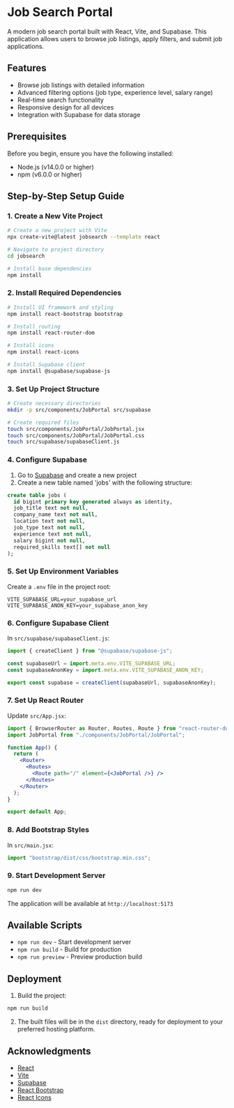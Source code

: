 # Job Search Portal

A modern job search portal built with React, Vite, and Supabase. This application allows users to browse job listings, apply filters, and submit job applications.

## Features

- Browse job listings with detailed information
- Advanced filtering options (job type, experience level, salary range)
- Real-time search functionality
- Responsive design for all devices
- Integration with Supabase for data storage

## Prerequisites

Before you begin, ensure you have the following installed:

- Node.js (v14.0.0 or higher)
- npm (v6.0.0 or higher)

## Step-by-Step Setup Guide

### 1. Create a New Vite Project

```bash
# Create a new project with Vite
npx create-vite@latest jobsearch --template react

# Navigate to project directory
cd jobsearch

# Install base dependencies
npm install
```

### 2. Install Required Dependencies

```bash
# Install UI framework and styling
npm install react-bootstrap bootstrap

# Install routing
npm install react-router-dom

# Install icons
npm install react-icons

# Install Supabase client
npm install @supabase/supabase-js
```

### 3. Set Up Project Structure

```bash
# Create necessary directories
mkdir -p src/components/JobPortal src/supabase

# Create required files
touch src/components/JobPortal/JobPortal.jsx
touch src/components/JobPortal/JobPortal.css
touch src/supabase/supabaseClient.js
```

### 4. Configure Supabase

1. Go to [Supabase](https://supabase.com) and create a new project
2. Create a new table named 'jobs' with the following structure:

```sql
create table jobs (
  id bigint primary key generated always as identity,
  job_title text not null,
  company_name text not null,
  location text not null,
  job_type text not null,
  experience text not null,
  salary bigint not null,
  required_skills text[] not null
);
```

### 5. Set Up Environment Variables

Create a `.env` file in the project root:

```env
VITE_SUPABASE_URL=your_supabase_url
VITE_SUPABASE_ANON_KEY=your_supabase_anon_key
```

### 6. Configure Supabase Client

In `src/supabase/supabaseClient.js`:

```javascript
import { createClient } from "@supabase/supabase-js";

const supabaseUrl = import.meta.env.VITE_SUPABASE_URL;
const supabaseAnonKey = import.meta.env.VITE_SUPABASE_ANON_KEY;

export const supabase = createClient(supabaseUrl, supabaseAnonKey);
```

### 7. Set Up React Router

Update `src/App.jsx`:

```jsx
import { BrowserRouter as Router, Routes, Route } from "react-router-dom";
import JobPortal from "./components/JobPortal/JobPortal";

function App() {
  return (
    <Router>
      <Routes>
        <Route path="/" element={<JobPortal />} />
      </Routes>
    </Router>
  );
}

export default App;
```

### 8. Add Bootstrap Styles

In `src/main.jsx`:

```jsx
import "bootstrap/dist/css/bootstrap.min.css";
```

### 9. Start Development Server

```bash
npm run dev
```

The application will be available at `http://localhost:5173`

## Available Scripts

- `npm run dev` - Start development server
- `npm run build` - Build for production
- `npm run preview` - Preview production build

## Deployment

1. Build the project:

```bash
npm run build
```

2. The built files will be in the `dist` directory, ready for deployment to your preferred hosting platform.

## Acknowledgments

- [React](https://reactjs.org/)
- [Vite](https://vitejs.dev/)
- [Supabase](https://supabase.com/)
- [React Bootstrap](https://react-bootstrap.github.io/)
- [React Icons](https://react-icons.github.io/react-icons/)

